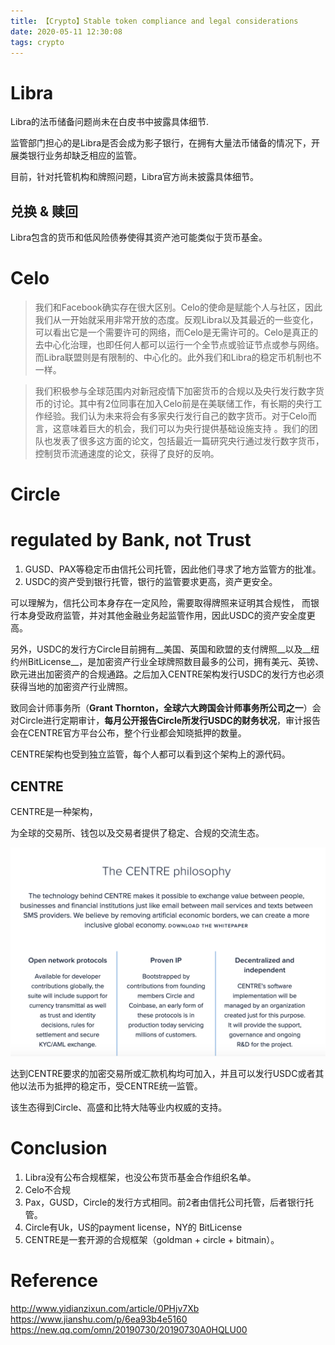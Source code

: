 ```yaml
---
title: 【Crypto】Stable token compliance and legal considerations
date: 2020-05-11 12:30:08
tags: crypto
---
```


# Libra

Libra的法币储备问题尚未在白皮书中披露具体细节.

监管部门担心的是Libra是否会成为影子银行，在拥有大量法币储备的情况下，开展类银行业务却缺乏相应的监管。

目前，针对托管机构和牌照问题，Libra官方尚未披露具体细节。

## 兑换 & 赎回

Libra包含的货币和低风险债券使得其资产池可能类似于货币基金。

# Celo

> 我们和Facebook确实存在很大区别。Celo的使命是赋能个人与社区，因此我们从一开始就采用非常开放的态度。反观Libra以及其最近的一些变化，可以看出它是一个需要许可的网络，而Celo是无需许可的。Celo是真正的去中心化治理，也即任何人都可以运行一个全节点或验证节点或参与网络。而Libra联盟则是有限制的、中心化的。此外我们和Libra的稳定币机制也不一样。

> 我们积极参与全球范围内对新冠疫情下加密货币的合规以及央行发行数字货币的讨论。其中有2位同事在加入Celo前是在美联储工作，有长期的央行工作经验。我们认为未来将会有多家央行发行自己的数字货币。对于Celo而言，这意味着巨大的机会，我们可以为央行提供基础设施支持 。我们的团队也发表了很多这方面的论文，包括最近一篇研究央行通过发行数字货币，控制货币流通速度的论文，获得了良好的反响。

# Circle

# regulated by Bank, not Trust

1. GUSD、PAX等稳定币由信托公司托管，因此他们寻求了地方监管方的批准。
1. USDC的资产受到银行托管，银行的监管要求更高，资产更安全。

可以理解为，信托公司本身存在一定风险，需要取得牌照来证明其合规性，
而银行本身受政府监管，并对其他金融业务起监管作用，因此USDC的资产安全度更高。

另外，USDC的发行方Circle目前拥有__美国、英国和欧盟的支付牌照__以及__纽约州BitLicense__，是加密资产行业全球牌照数目最多的公司，拥有美元、英镑、欧元进出加密资产的合规通路。之后加入CENTRE架构发行USDC的发行方也必须获得当地的加密资产行业牌照。

致同会计师事务所（__Grant Thornton，全球六大跨国会计师事务所公司之一__）会对Circle进行定期审计，__每月公开报告Circle所发行USDC的财务状况__，审计报告会在CENTRE官方平台公布，整个行业都会知晓抵押的数量。

CENTRE架构也受到独立监管，每个人都可以看到这个架构上的源代码。

## CENTRE

CENTRE是一种架构，

为全球的交易所、钱包以及交易者提供了稳定、合规的交流生态。

![](/images/centre-circle.png)

达到CENTRE要求的加密交易所或汇款机构均可加入，并且可以发行USDC或者其他以法币为抵押的稳定币，受CENTRE统一监管。

该生态得到Circle、高盛和比特大陆等业内权威的支持。

# Conclusion

1. Libra没有公布合规框架，也没公布货币基金合作组织名单。
2. Celo不合规
3. Pax，GUSD，Circle的发行方式相同。前2者由信托公司托管，后者银行托管。
4. Circle有Uk，US的payment license，NY的 BitLicense
5. CENTRE是一套开源的合规框架（goldman + circle + bitmain）。

# Reference

http://www.yidianzixun.com/article/0PHjv7Xb
https://www.jianshu.com/p/6ea93b4e5160
https://new.qq.com/omn/20190730/20190730A0HQLU00
